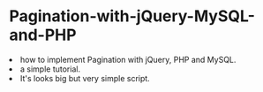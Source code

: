 # Pagination-with-jQuery-MySQL-and-PHP

<li>how to implement Pagination with jQuery, PHP and MySQL. </li>
<li>a simple tutorial. </li>
<li>It's looks big but very simple script.</li>
